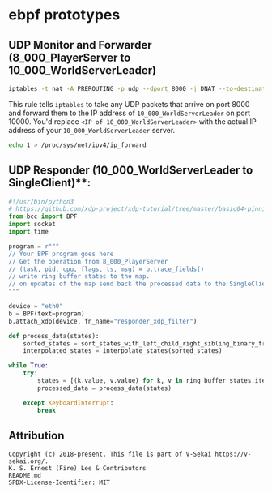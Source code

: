 # ebpf prototypes

## **UDP Monitor and Forwarder (8_000_PlayerServer to 10_000_WorldServerLeader)**

```bash
iptables -t nat -A PREROUTING -p udp --dport 8000 -j DNAT --to-destination <IP of 10_000_WorldServerLeader>:10000
```

This rule tells `iptables` to take any UDP packets that arrive on port 8000 and forward them to the IP address of `10_000_WorldServerLeader` on port 10000. You'd replace `<IP of 10_000_WorldServerLeader>` with the actual IP address of your `10_000_WorldServerLeader` server.

```bash
echo 1 > /proc/sys/net/ipv4/ip_forward
```

## UDP Responder (10_000_WorldServerLeader to SingleClient)\*\*:

```python
#!/usr/bin/python3
# https://github.com/xdp-project/xdp-tutorial/tree/master/basic04-pinning-maps
from bcc import BPF
import socket
import time

program = r"""
// Your BPF program goes here
// Get the operation from 8_000_PlayerServer
// (task, pid, cpu, flags, ts, msg) = b.trace_fields()
// write ring buffer states to the map.
// on updates of the map send back the processed data to the SingleClient
"""

device = "eth0"
b = BPF(text=program)
b.attach_xdp(device, fn_name="responder_xdp_filter")

def process_data(states):
    sorted_states = sort_states_with_left_child_right_sibling_binary_tree(player_states)
    interpolated_states = interpolate_states(sorted_states)

while True:
    try:
        states = [(k.value, v.value) for k, v in ring_buffer_states.items()]
        processed_data = process_data(states)

    except KeyboardInterrupt:
        break
```

## Attribution

    Copyright (c) 2018-present. This file is part of V-Sekai https://v-sekai.org/.
    K. S. Ernest (Fire) Lee & Contributors
    README.md
    SPDX-License-Identifier: MIT
